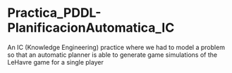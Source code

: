 # Practica_PDDL-PlanificacionAutomatica_IC
An IC (Knowledge Engineering) practice where we had to model a problem so that an automatic planner is able to generate game simulations of the LeHavre game for a single player
